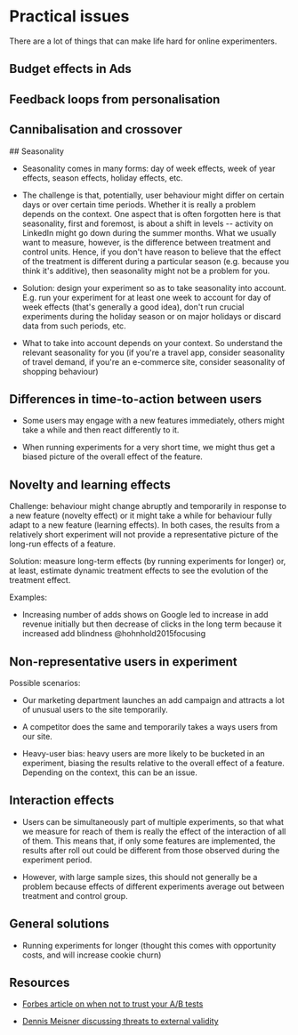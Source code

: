 # Practical issues

There are a lot of things that can make life hard for online experimenters.


## Budget effects in Ads

## Feedback loops from personalisation

## Cannibalisation and crossover

## Seasonality

- Seasonality comes in many forms: day of week effects, week of year effects, season effects, holiday effects, etc.

- The challenge is that, potentially, user behaviour might differ on certain days or over certain time periods. Whether it is really a problem depends on the context. One aspect that is often forgotten here is that seasonality, first and foremost, is about a shift in levels -- activity on LinkedIn might go down during the summer months. What we usually want to measure, however, is the difference between treatment and control units. Hence, if you don't have reason to believe that the effect of the treatment is different during a particular season (e.g. because you think it's additive), then seasonality might not be a problem for you.

- Solution: design your experiment so as to take seasonality into account. E.g. run your experiment for at least one week to account for day of week effects (that's generally a good idea), don't run crucial experiments during the holiday season or on major holidays or discard data from such periods, etc. 

- What to take into account depends on your context. So understand the relevant seasonality for you (if you're a travel app, consider seasonality of travel demand, if you're an e-commerce site, consider seasonality of shopping behaviour)


## Differences in time-to-action between users

- Some users may engage with a new features immediately, others might take a while and then react differently to it.

- When running experiments for a very short time, we might thus get a biased picture of the overall effect of the feature.


## Novelty and learning effects

Challenge: behaviour might change abruptly and temporarily in response to a new feature (novelty effect) or it might take a while for behaviour fully adapt to a new feature (learning effects). In both cases, the results from a relatively short experiment will not provide a representative picture of the long-run effects of a feature.

Solution: measure long-term effects (by running experiments for longer) or, at least, estimate dynamic treatment effects to see the evolution of the treatment effect. 

Examples:

- Increasing number of adds shows on Google led to increase in add revenue initially but then decrease of clicks in the long term because it increased add blindness @hohnhold2015focusing


## Non-representative users in experiment

Possible scenarios:

- Our marketing department launches an add campaign and attracts a lot of unusual users to the site temporarily.

- A competitor does the same and temporarily takes a ways users from our site.

- Heavy-user bias: heavy users are more likely to be bucketed in an experiment, biasing the results relative to the overall effect of a feature. Depending on the context, this can be an issue.


## Interaction effects

- Users can be simultaneously part of multiple experiments, so that what we measure for reach of them is really the effect of the interaction of all of them. This means that, if only some features are implemented, the results after roll out could be different from those observed during the experiment period.

- However, with large sample sizes, this should not generally be a problem because effects of different experiments average out between treatment and control group.


## General solutions

- Running experiments for longer (thought this comes with opportunity costs, and will increase cookie churn)


## Resources

- [Forbes article on when not to trust your A/B tests](https://www.forbes.com/sites/quora/2015/06/19/when-should-ab-testing-not-be-trusted-to-make-decisions/)

- [Dennis Meisner discussing threats to external validity](https://towardsdatascience.com/ab-testing-when-external-validity-messes-with-your-results-888197b6bc7b)
